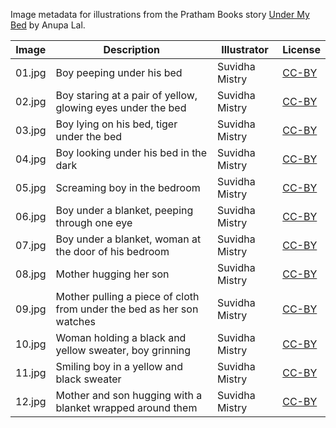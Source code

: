 Image metadata for illustrations from the Pratham Books story [Under My Bed](https://storyweaver.org.in/stories/1029-under-my-bed) by Anupa Lal.

Image | Description | Illustrator | License
----- | ----------- | ----------- | -------
01.jpg | Boy peeping under his bed | Suvidha Mistry | [CC-BY](https://creativecommons.org/licenses/by/4.0/)
02.jpg | Boy staring at a pair of yellow, glowing eyes under the bed | Suvidha Mistry | [CC-BY](https://creativecommons.org/licenses/by/4.0/)
03.jpg | Boy lying on his bed, tiger under the bed | Suvidha Mistry | [CC-BY](https://creativecommons.org/licenses/by/4.0/)
04.jpg | Boy looking under his bed in the dark | Suvidha Mistry | [CC-BY](https://creativecommons.org/licenses/by/4.0/)
05.jpg | Screaming boy in the bedroom | Suvidha Mistry | [CC-BY](https://creativecommons.org/licenses/by/4.0/)
06.jpg | Boy under a blanket, peeping through one eye | Suvidha Mistry | [CC-BY](https://creativecommons.org/licenses/by/4.0/)
07.jpg | Boy under a blanket, woman at the door of his bedroom | Suvidha Mistry | [CC-BY](https://creativecommons.org/licenses/by/4.0/)
08.jpg | Mother hugging her son | Suvidha Mistry | [CC-BY](https://creativecommons.org/licenses/by/4.0/)
09.jpg | Mother pulling a piece of cloth from under the bed as her son watches  | Suvidha Mistry | [CC-BY](https://creativecommons.org/licenses/by/4.0/)
10.jpg | Woman holding a black and yellow sweater, boy grinning | Suvidha Mistry | [CC-BY](https://creativecommons.org/licenses/by/4.0/)
11.jpg | Smiling boy in a yellow and black sweater | Suvidha Mistry | [CC-BY](https://creativecommons.org/licenses/by/4.0/)
12.jpg | Mother and son hugging with a blanket wrapped around them | Suvidha Mistry | [CC-BY](https://creativecommons.org/licenses/by/4.0/)
